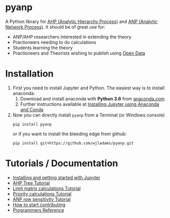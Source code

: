 # pyanp

A Python library for [AHP (Analytic Hierarchy Process)](https://en.wikipedia.org/wiki/Analytic_hierarchy_process)
and [ANP (Analytic Network Process)](https://en.wikipedia.org/wiki/Analytic_network_process).  It should be of great use for:

* ANP/AHP researchers interested in extending the theory
* Practioneers needing to do calculations
* Students learning the theory
* Practioneers and Theorists wishing to publish using [Open Data](https://en.wikipedia.org/wiki/Open_data)

# Installation

1. First you need to install Jupyter and Python.  The easiest way is to install anaconda:
    1. Download and install anaconda with **Python 3.6** from [anaconda.com](https://www.anaconda.com/download)
    3. Further instructions available at [Installing Jupyter using Anaconda and Conda](http://jupyter.readthedocs.io/en/latest/install.html#id3)
2. Now you can directly install `pyanp` from a Terminal (or Windows console)
    ```
    pip install pyanp
    ```
    or if you want to install the bleeding edge from github:
    ```
    pip install git+https://github.com/wjladams/pyanp.git
    ```
 
# Tutorials / Documentation

* [Installing and getting started with Jupyter](tutorials/install.md)
* [AHP Tree Tutorial](tutorials/ahptree.md)
* [Limit matrix calculations Tutorial](tutorials/limitmatrix.md)
* [Priority calculations Tutorial](tutorials/priority.md)
* [ANP row sensitivity Tutorial](tutorials/rowsensitivity.md)
* [How to start contributing](tutorials/contrib.md)
* [Programmers Reference](https://pyanp.readthedocs.io/)
